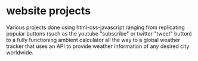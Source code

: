 # website projects

Various projects done using html-css-javascript ranging from replicating popular buttons (such as the youtube "subscribe" or twitter "tweet" button)
to a fully functioning ambient calculator all the way to a global weather tracker that uses an API to provide weather information of any desired city worldwide.
